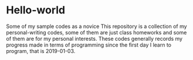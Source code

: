 # Hello-world
Some of my sample codes as a novice
This repository is a collection of my personal-writing codes, some of them are just class homeworks and some of them are for my personal interests. These codes generally records my progress made in terms of programming since the first day I learn to program, that is 2019-01-03.
